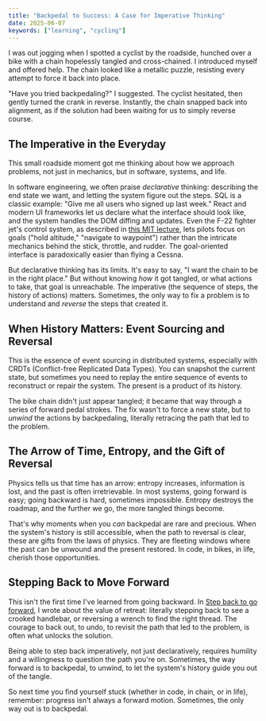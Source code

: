 ```yaml
---
title: "Backpedal to Success: A Case for Imperative Thinking"
date: 2025-06-07
keywords: ["learning", "cycling"]
---
```


I was out jogging when I spotted a cyclist by the roadside, hunched over a bike with a chain hopelessly tangled and cross-chained. I introduced myself and offered help. The chain looked like a metallic puzzle, resisting every attempt to force it back into place.

"Have you tried backpedaling?" I suggested. The cyclist hesitated, then gently turned the crank in reverse. Instantly, the chain snapped back into alignment, as if the solution had been waiting for us to simply reverse course.


## The Imperative in the Everyday

This small roadside moment got me thinking about how we approach problems, not just in mechanics, but in software, systems, and life.

In software engineering, we often praise *declarative* thinking: describing the end state we want, and letting the system figure out the steps. SQL is a classic example: "Give me all users who signed up last week." React and modern UI frameworks let us declare what the interface should look like, and the system handles the DOM diffing and updates. Even the F-22 fighter jet's control system, as described in [this MIT lecture](https://www.youtube.com/watch?v=n068fel-W9I), lets pilots focus on goals ("hold altitude," "navigate to waypoint") rather than the intricate mechanics behind the stick, throttle, and rudder. The goal-oriented interface is paradoxically easier than flying a Cessna.

But declarative thinking has its limits. It's easy to say, "I want the chain to be in the right place." But without knowing *how* it got tangled, or what actions to take, that goal is unreachable. The imperative (the sequence of steps, the history of actions) matters. Sometimes, the only way to fix a problem is to understand and *reverse* the steps that created it.


## When History Matters: Event Sourcing and Reversal

This is the essence of event sourcing in distributed systems, especially with CRDTs (Conflict-free Replicated Data Types). You can snapshot the current state, but sometimes you need to replay the entire sequence of events to reconstruct or repair the system. The present is a product of its history.

The bike chain didn't just appear tangled; it became that way through a series of forward pedal strokes. The fix wasn't to force a new state, but to *unwind* the actions by backpedaling, literally retracing the path that led to the problem.


## The Arrow of Time, Entropy, and the Gift of Reversal

Physics tells us that time has an arrow: entropy increases, information is lost, and the past is often irretrievable. In most systems, going forward is easy; going backward is hard, sometimes impossible. Entropy destroys the roadmap, and the further we go, the more tangled things become.

That's why moments when you *can* backpedal are rare and precious. When the system's history is still accessible, when the path to reversal is clear, these are gifts from the laws of physics. They are fleeting windows where the past can be unwound and the present restored. In code, in bikes, in life, cherish those opportunities.


## Stepping Back to Move Forward

This isn't the first time I've learned from going backward. In [Step back to go forward](../lessons-from-a-bike-shop/), I wrote about the value of retreat: literally stepping back to see a crooked handlebar, or reversing a wrench to find the right thread. The courage to back out, to undo, to revisit the path that led to the problem, is often what unlocks the solution.

Being able to step back imperatively, not just declaratively, requires humility and a willingness to question the path you're on. Sometimes, the way forward is to backpedal, to unwind, to let the system's history guide you out of the tangle.


So next time you find yourself stuck (whether in code, in chain, or in life), remember: progress isn't always a forward motion. Sometimes, the only way out is to backpedal.

